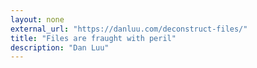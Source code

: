 ```yaml
---
layout: none
external_url: "https://danluu.com/deconstruct-files/"
title: "Files are fraught with peril"
description: "Dan Luu"
---
```

